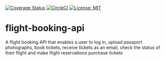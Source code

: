 [![Coverage Status](https://coveralls.io/repos/github/tosmak16/flight-booking-api/badge.svg?branch=develop)](https://coveralls.io/github/tosmak16/flight-booking-api?branch=develop) [![CircleCI](https://circleci.com/gh/tosmak16/flight-booking-api.svg?style=svg)](https://circleci.com/gh/tosmak16/flight-booking-api) [![License: MIT](https://img.shields.io/badge/License-MIT-brightgreen.svg)](https://opensource.org/licenses/MIT)
# flight-booking-api
A flight booking API that enables a user to log in, upload passport photographs, book tickets, receive tickets as an email, check the status of their flight and make flight reservations purchase tickets
